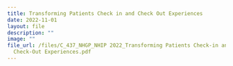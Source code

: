 ```yaml
---
title: Transforming Patients Check in and Check Out Experiences
date: 2022-11-01
layout: file
description: ""
image: ""
file_url: /files/C_437_NHGP_NHIP 2022_Transforming Patients Check-in and
  Check-Out Experiences.pdf
---
```

